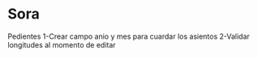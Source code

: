 # Sora

Pedientes
1-Crear campo anio y mes para cuardar los asientos
2-Validar longitudes al momento de editar